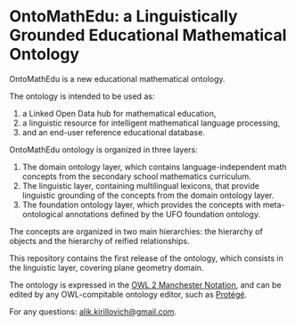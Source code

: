 OntoMathEdu: a Linguistically Grounded Educational Mathematical Ontology
===============================

OntoMathEdu is a new educational mathematical ontology.

The ontology is intended to be used as:
1. a Linked Open Data hub for mathematical education,
2. a linguistic resource for intelligent mathematical language processing,
3. and an end-user reference educational database.

OntoMathEdu ontology is organized in three layers:

1. The domain ontology layer, which contains language-independent math concepts from the secondary school mathematics curriculum.
2. The linguistic layer, containing multilingual lexicons, that provide linguistic grounding of the concepts from the domain ontology layer.
3. The foundation ontology layer, which provides the concepts with meta-ontological annotations defined by the UFO foundation ontology.

The concepts are organized in two main hierarchies: the hierarchy of objects and the hierarchy of reified relationships.

This repository contains the first release of the ontology, which consists in the linguistic layer, covering plane geometry domain.

The ontology is expressed in the [OWL 2 Manchester Notation](http://www.w3.org/TR/owl2-manchester-syntax/), and can be edited by any OWL-compitable ontology editor, such as [Protégé](https://protege.stanford.edu/).

For any questions: [alik.kirillovich@gmail.com](mailto:alik.kirillovich@gmail.com).

